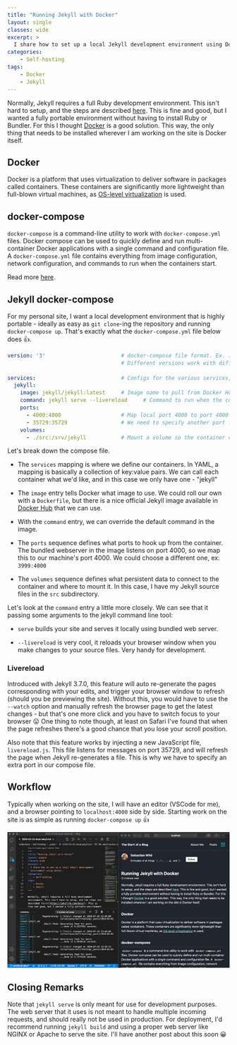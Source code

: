 ```yaml
---
title: "Running Jekyll with Docker"
layout: single
classes: wide
excerpt: >
  I share how to set up a local Jekyll development environment using Docker.
categories: 
    - Self-hosting
tags:
    - Docker
    - Jekyll
---
```


Normally, Jekyll requires a full Ruby development environment. This isn't hard to setup, and the steps are described [here](https://jekyllrb.com/docs/). This is fine and good, but I wanted a fully portable environment without having to install Ruby or Bundler. For this I thought [Docker](https://www.docker.com) is a good solution. This way, the only thing that needs to be installed wherever I am working on the site is Docker itself.

## Docker

Docker is a platform that uses virtualization to deliver software in packages called containers. These containers are significantly more lightweight than full-blown virtual machines, as [OS-level virtualization](https://en.wikipedia.org/wiki/OS-level_virtualization) is used.

## docker-compose

`docker-compose` is a command-line utility to work with `docker-compose.yml` files. Docker compose can be used to quickly define and run multi-container Docker applications with a single command and configuration file. A `docker-compose.yml` file contains everything from image configuration, network configuration, and commands to run when the containers start.

Read more [here](https://docs.docker.com/compose/).

## Jekyll docker-compose

For my personal site, I want a local development environment that is highly portable - ideally as easy as `git clone`-ing the repository and running `docker-compose up`. That's exactly what the `docker-compose.yml` file below does 👍.

```yml
version: '3'                        # docker-compose file format. Ex. 1, 2, or 3.
                                    # Different versions work with different versions of Docker, and support different features

services:                           # Configs for the various services, we just have one
  jekyll:
    image: jekyll/jekyll:latest     # Image name to pull from Docker Hub
    command: jekyll serve --livereload     # Command to run when the container starts
    ports:
      - 4000:4000                   # Map local port 4000 to port 4000 in the container
      - 35729:35729                 # We need to specify another port for the Jekyll 3.70+ live reload feature
    volumes:
      - ./src:/srv/jekyll           # Mount a volume so the container can access local data in the src directory
```

Let's break down the compose file.  

- The `services` mapping is where we define our containers. In YAML, a mapping is basically a collection of key:value pairs. We can call each container what we'd like, and in this case we only have one - "jekyll"

- The `image` entry tells Docker what image to use. We could roll our own with a `Dockerfile`, but there is a nice official Jekyll image available in [Docker Hub](https://hub.docker.com/r/jekyll/jekyll/) that we can use.

- With the `command` entry, we can override the default command in the image.

- The `ports` sequence defines what ports to hook up from the container. The bundled webserver in the image listens on port 4000, so we map this to our machine's port 4000. We could choose a different one, ex: `3999:4000`

- The `volumes` sequence defines what persistent data to connect to the container and where to mount it. In this case, I have my Jekyll source files in the `src` subdirectory.

Let's look at the `command` entry a little more closely. We can see that it passing some arguments to the jekyll command line tool:

- `serve` builds your site and serves it locally using bundled web server.

- `--livereload` is very cool, it reloads your browser window when you make changes to your source files. Very handy for development.

### Livereload

Introduced with Jekyll 3.7.0, this feature will auto re-generate the pages corresponding with your edits, and trigger your browser window to refresh (should you be previewing the site). Without this, you would have to use the `--watch` option and manually refresh the browser page to get the latest changes - but that's one more click and you have to switch focus to your browser 😛 One thing to note though, at least on Safari I've found that when the page refreshes there's a good chance that you lose your scroll position.

Also note that this feature works by injecting a new JavaScript file, `livereload.js`. This file listens for messages on port 35729, and will refresh the page when Jekyll re-generates a file. This is why we have to specify an extra port in our compose file.

## Workflow

Typically when working on the site, I will have an editor (VSCode for me), and a browser pointing to `localhost:4000` side by side. Starting work on the site is as simple as running `docker-compose up` 👍

![VSCode and Jekyll served locally side by side](/assets/images/self-hosting/LocalJekyll_SideBySide_Dev.jpg)

## Closing Remarks

Note that `jekyll serve` is only meant for use for development purposes. The web server that it uses is not meant to handle multiple incoming requests, and should really not be used in production. For deployment, I'd recommend running `jekyll build` and using a proper web server like NGINX or Apache to serve the site. I'll have another post about this soon 😀